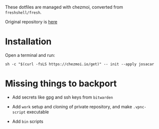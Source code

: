 These dotfiles are managed with chezmoi, converted from `freshshell/fresh`.

Original repository is [here](https://github.com/josacar/dotfiles-fresh)

# Installation

Open a terminal and run:

```
sh -c "$(curl -fsLS https://chezmoi.io/get)" -- init --apply josacar
```

# Missing things to backport

- Add secrets like gpg and ssh keys from `bitwarden`

- Add `work` setup and cloning of private repository, and make `.vpnc-script` executable

- Add `bin` scripts

